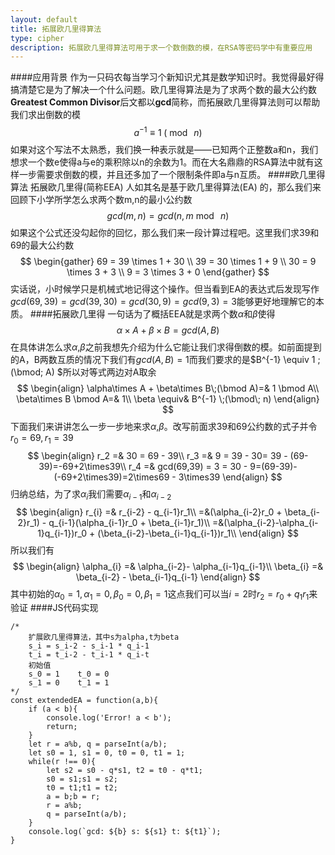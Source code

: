 ```yaml
---
layout: default
title: 拓展欧几里得算法
type: cipher
description: 拓展欧几里得算法可用于求一个数倒数的模，在RSA等密码学中有重要应用
---
```

####应用背景
作为一只码农每当学习个新知识尤其是数学知识时。我觉得最好得搞清楚它是为了解决一个什么问题。欧几里得算法是为了求两个数的最大公约数**Greatest Common Divisor**后文都以**gcd**简称，而拓展欧几里得算法则可以帮助我们求出倒数的模$$a^{-1} \equiv 1 \;(\bmod\; n) $$ 如果对这个写法不太熟悉，我们换一种表示就是——已知两个正整数a和n，我们想求一个数e使得a与e的乘积除以n的余数为1。而在大名鼎鼎的RSA算法中就有这样一步需要求倒数的模，并且还多加了一个限制条件即a与n互质。
####欧几里得算法
拓展欧几里得(简称EEA) 人如其名是基于欧几里得算法(EA) 的，那么我们来回顾下小学所学怎么求两个数m,n的最小公约数$$gcd(m,n) = gcd(n,m\bmod\ n) $$ 如果这个公式还没勾起你的回忆，那么我们来一段计算过程吧。这里我们求39和69的最大公约数
$$
\begin{gather}
69 = 39 \times 1 + 30 \\
39 = 30 \times 1 + 9 \\
30 = 9 \times 3 + 3 \\
9 = 3 \times 3 + 0 
\end{gather}
$$
实话说，小时候学只是机械式地记得这个操作。但当看到EA的表达式后发现写作$gcd(69,39) = gcd(39,30) = gcd(30,9) = gcd(9,3) = 3$能够更好地理解它的本质。
####拓展欧几里得
一句话为了概括EEA就是求两个数$\alpha$和$\beta$使得
$$ \alpha\times A + \beta\times B = gcd(A,B)$$
在具体讲怎么求$\alpha$,$\beta$之前我想先介绍为什么它能让我们求得倒数的模。如前面提到的A，B两数互质的情况下我们有$gcd(A,B)=1$而我们要求的是$B^{-1} \equiv 1 \;(\bmod\; A) $所以对等式两边对A取余
$$
\begin{align}
\alpha\times A + \beta\times B\;(\bmod A)=& 1 \bmod A\\
\beta\times B \bmod A=& 1\\
\beta \equiv& B^{-1} \;(\bmod\; n) 
\end{align}
$$
下面我们来讲讲怎么一步一步地来求$\alpha$,$\beta$。改写前面求39和69公约数的式子并令$r_0=69,r_1=39$
$$
\begin{align}
r_2 =& 30 = 69 - 39\\
r_3 =& 9 = 39 - 30= 39 - (69-39)=-69+2\times39\\
r_4 =& gcd(69,39) = 3 = 30 - 9=(69-39)-(-69+2\times39)=2\times69 - 3\times39
\end{align}
$$
归纳总结，为了求$\alpha_i$我们需要$\alpha_{i-1}$和$\alpha_{i-2}$
$$
\begin{align}
r_{i} =& r_{i-2} - q_{i-1}r_1\\
=&(\alpha_{i-2}r_0 + \beta_{i-2}r_1) - q_{i-1}(\alpha_{i-1}r_0 + \beta_{i-1}r_1)\\
=&(\alpha_{i-2}-\alpha_{i-1}q_{i-1})r_0 + (\beta_{i-2}-\beta_{i-1}q_{i-1})r_1\\
\end{align}
$$
所以我们有
$$
\begin{align}
\alpha_{i} =& \alpha_{i-2}- \alpha_{i-1}q_{i-1}\\
\beta_{i} =& \beta_{i-2} - \beta_{i-1}q_{i-1}
\end{align}
$$
其中初始的$\alpha_{0} = 1,\alpha_1 = 0,\beta_{0} = 0,\beta_{1}=1$这点我们可以当$i=2$时$r_2 = r_0 + q_1r_1$来验证
####JS代码实现
```JS
/*
    扩展欧几里得算法，其中s为alpha,t为beta
    s_i = s_i-2 - s_i-1 * q_i-1
    t_i = t_i-2 - t_i-1 * q_i-t
    初始值
    s_0 = 1    t_0 = 0
    s_1 = 0    t_1 = 1  
*/
const extendedEA = function(a,b){
    if (a < b){
        console.log('Error! a < b');
        return;
    }
    let r = a%b, q = parseInt(a/b);
    let s0 = 1, s1 = 0, t0 = 0, t1 = 1;
    while(r !== 0){
        let s2 = s0 - q*s1, t2 = t0 - q*t1;
        s0 = s1;s1 = s2;
        t0 = t1;t1 = t2;
        a = b;b = r;
        r = a%b;
        q = parseInt(a/b);
    }
    console.log(`gcd: ${b} s: ${s1} t: ${t1}`);
}
```